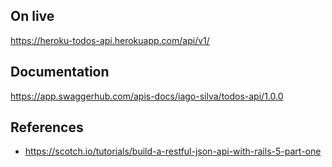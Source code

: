 ## On live

https://heroku-todos-api.herokuapp.com/api/v1/

## Documentation

https://app.swaggerhub.com/apis-docs/iago-silva/todos-api/1.0.0

## References

- https://scotch.io/tutorials/build-a-restful-json-api-with-rails-5-part-one
